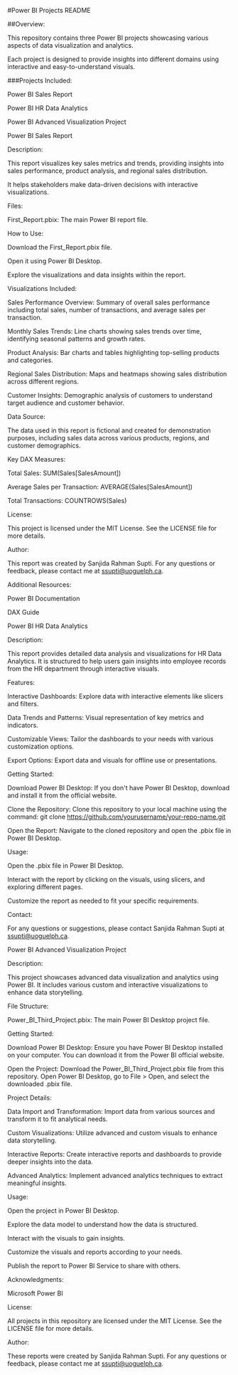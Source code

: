 #Power BI Projects README

##Overview:

This repository contains three Power BI projects showcasing various aspects of data visualization and analytics.

Each project is designed to provide insights into different domains using interactive and easy-to-understand visuals.


###Projects Included:

Power BI Sales Report

Power BI HR Data Analytics

Power BI Advanced Visualization Project

Power BI Sales Report


Description:

This report visualizes key sales metrics and trends, providing insights into sales performance, product analysis, and regional sales distribution.

It helps stakeholders make data-driven decisions with interactive visualizations.


Files:

First_Report.pbix: The main Power BI report file.


How to Use:

Download the First_Report.pbix file.

Open it using Power BI Desktop.

Explore the visualizations and data insights within the report.


Visualizations Included:

Sales Performance Overview: Summary of overall sales performance including total sales, number of transactions, and average sales per transaction.

Monthly Sales Trends: Line charts showing sales trends over time, identifying seasonal patterns and growth rates.

Product Analysis: Bar charts and tables highlighting top-selling products and categories.

Regional Sales Distribution: Maps and heatmaps showing sales distribution across different regions.

Customer Insights: Demographic analysis of customers to understand target audience and customer behavior.


Data Source:

The data used in this report is fictional and created for demonstration purposes, including sales data across various products, regions, and customer demographics.


Key DAX Measures:

Total Sales: SUM(Sales[SalesAmount])

Average Sales per Transaction: AVERAGE(Sales[SalesAmount])

Total Transactions: COUNTROWS(Sales)


License:

This project is licensed under the MIT License. See the LICENSE file for more details.


Author:

This report was created by Sanjida Rahman Supti. For any questions or feedback, please contact me at ssupti@uoguelph.ca.

Additional Resources:

Power BI Documentation

DAX Guide





Power BI HR Data Analytics


Description:

This report provides detailed data analysis and visualizations for HR Data Analytics. It is structured to help users gain insights into employee records from the HR department through interactive visuals.


Features:

Interactive Dashboards: Explore data with interactive elements like slicers and filters.

Data Trends and Patterns: Visual representation of key metrics and indicators.

Customizable Views: Tailor the dashboards to your needs with various customization options.

Export Options: Export data and visuals for offline use or presentations.


Getting Started:

Download Power BI Desktop: If you don't have Power BI Desktop, download and install it from the official website.

Clone the Repository: Clone this repository to your local machine using the command:
git clone https://github.com/yourusername/your-repo-name.git

Open the Report: Navigate to the cloned repository and open the .pbix file in Power BI Desktop.


Usage:

Open the .pbix file in Power BI Desktop.

Interact with the report by clicking on the visuals, using slicers, and exploring different pages.

Customize the report as needed to fit your specific requirements.


Contact:

For any questions or suggestions, please contact Sanjida Rahman Supti at ssupti@uoguelph.ca.








Power BI Advanced Visualization Project


Description:

This project showcases advanced data visualization and analytics using Power BI. It includes various custom and interactive visualizations to enhance data storytelling.


File Structure:

Power_BI_Third_Project.pbix: The main Power BI Desktop project file.


Getting Started:

Download Power BI Desktop: Ensure you have Power BI Desktop installed on your computer. You can download it from the Power BI official website.

Open the Project: Download the Power_BI_Third_Project.pbix file from this repository. Open Power BI Desktop, go to File > Open, and select the downloaded .pbix file.


Project Details:

Data Import and Transformation: Import data from various sources and transform it to fit analytical needs.

Custom Visualizations: Utilize advanced and custom visuals to enhance data storytelling.

Interactive Reports: Create interactive reports and dashboards to provide deeper insights into the data.

Advanced Analytics: Implement advanced analytics techniques to extract meaningful insights.


Usage:

Open the project in Power BI Desktop.

Explore the data model to understand how the data is structured.

Interact with the visuals to gain insights.

Customize the visuals and reports according to your needs.

Publish the report to Power BI Service to share with others.


Acknowledgments:

Microsoft Power BI


License:

All projects in this repository are licensed under the MIT License. See the LICENSE file for more details.


Author:

These reports were created by Sanjida Rahman Supti. For any questions or feedback, please contact me at ssupti@uoguelph.ca.
